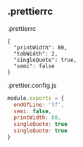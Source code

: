 ## .prettierrc

.prettierrc
```
{
  "printWidth": 80,
  "tabWidth": 2,
  "singleQuote": true,
  "semi": false
}
```

.prettier.config.js
```js
module.exports = {
  endOfLine: 'lf',
  semi: false,
  printWidth: 80,
  singleQuote: true
  singleQuote: true
}
```